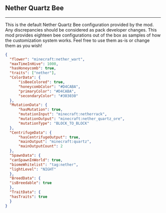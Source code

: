 ## **Nether Quartz Bee**
***
This is the default Nether Quartz Bee configuration provided by the mod. Any discrepancies should be considered as pack developer changes. This mod provides eighteen bee configurations out of the box as samples of how the customization system works. Feel free to use them as-is or change them as you wish!

```json
{  
  "flower": "minecraft:nether_wart",  
  "maxTimeInHive": 1000,  
  "hasHoneycomb": true,  
  "traits": ["nether"],  
  "ColorData": {  
	  "isBeeColored": true,  
	  "honeycombColor": "#D4CABA",  
	  "primaryColor": "#D4CABA",  
	  "secondaryColor": "#303030"  
  },  
  "MutationData": {  
	  "hasMutation": true,  
	  "mutationInput": "minecraft:netherrack",  
	  "mutationOutput": "minecraft:nether_quartz_ore",  
	  "mutationType": "BLOCK_TO_BLOCK"  
  },  
  "CentrifugeData": {  
	  "hasCentrifugeOutput": true,  
	  "mainOutput": "minecraft:quartz",  
	  "mainOutputCount": 2  
  },  
  "SpawnData": {  
  "canSpawnInWorld": true,  
  "biomeWhitelist": "tag:nether",  
  "lightLevel": "NIGHT"  
  },  
  "BreedData": {  
  "isBreedable": true  
  },  
  "TraitData": {  
  "hasTraits": true  
  }  
}
```
<!--stackedit_data:
eyJoaXN0b3J5IjpbLTEyMTc0ODE3NTBdfQ==
-->